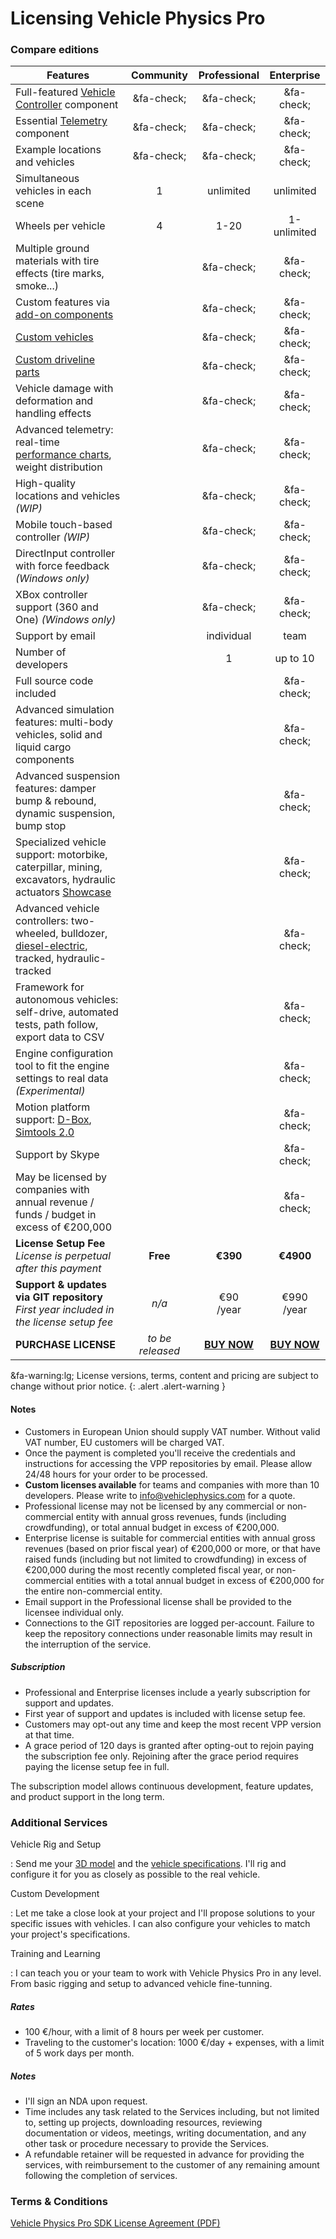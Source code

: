 # Licensing Vehicle Physics Pro

### Compare editions

| Features | <center>Community</center> | <center>Professional</center> | <center>Enterprise</center> |
|----------|:----:|:--------:|:------------:|
Full-featured [Vehicle Controller](/components/vehicle-controller) component			| &fa-check; | &fa-check; | &fa-check; |
Essential [Telemetry](https://vehiclephysics.com/components/vehicle-telemetry/) component| &fa-check; | &fa-check; | &fa-check; |
Example locations and vehicles		 													| &fa-check; | &fa-check; | &fa-check; |
Simultaneous vehicles in each scene														|		1	| unlimited | unlimited |
Wheels per vehicle																		|		4	| 1-20		| 1-unlimited |
Multiple ground materials with tire effects (tire marks, smoke...)								|	| &fa-check; | &fa-check; |
Custom features via [add-on components](/advanced/custom-addons/)								|	| &fa-check; | &fa-check; |
[Custom vehicles](/advanced/custom-vehicles/)													|	| &fa-check; | &fa-check; |
[Custom driveline parts](/advanced/custom-blocks/)												|	| &fa-check; | &fa-check; |
Vehicle damage with deformation and handling effects											|	| &fa-check; | &fa-check; |
Advanced telemetry: real-time [performance charts](/components/vehicle-telemetry/#vpperformancedisplay), weight distribution |	| &fa-check; | &fa-check; |
High-quality locations and vehicles _(WIP)_														|	| &fa-check; | &fa-check; |
Mobile touch-based controller _(WIP)_															|	| &fa-check; | &fa-check; |
DirectInput controller with force feedback _(Windows only)_										|	| &fa-check; | &fa-check; |
XBox controller support (360 and One) _(Windows only)_											|	| &fa-check; | &fa-check; |
Support by email																					|	| individual | team |
Number of developers 				 																	| 	| 1 | up to 10 |
Full source code included																				|	|	| &fa-check; |
Advanced simulation features: multi-body vehicles, solid and liquid cargo components					|	|	| &fa-check; |
Advanced suspension features: damper bump & rebound, dynamic suspension, bump stop					|	|	| &fa-check; |
Specialized vehicle support: motorbike, caterpillar, mining, excavators, hydraulic actuators [Showcase](/about/showcase/#motorbikes)	|	|	| &fa-check; |
Advanced vehicle controllers: two-wheeled, bulldozer, [diesel-electric](https://twitter.com/VehiclePhysics/status/1135951323629854721), tracked, hydraulic-tracked	|	|	| &fa-check; |
Framework for autonomous vehicles: self-drive, automated tests, path follow, export data to CSV			|	|	| &fa-check; |
Engine configuration tool to fit the engine settings to real data _(Experimental)_						|	|	| &fa-check; |
Motion platform support: [D-Box](http://www.d-box.com/training-and-simulation/), [Simtools 2.0](https://www.xsimulator.net/community/threads/how-to-write-a-game-plugin-for-simtools-2-0-api-documentation.9107/)	|	|	| &fa-check; |
Support by Skype 																						|	|	| &fa-check; |
May be licensed by companies with annual revenue / funds / budget in excess of €200,000					|	| 	| &fa-check; |
**License Setup Fee**<br>_License is perpetual after this payment_									| **Free** | **€390** | **€4900** |
**Support & updates via GIT repository**<br>_First year included in the license setup fee_				| _n/a_ | €90<br>/year | €990<br>/year |
**PURCHASE LICENSE**		| _to be released_ | [**BUY NOW**](https://goo.gl/EoAe5v) | [**BUY NOW**](https://goo.gl/QzPdcu) |

&fa-warning:lg; License versions, terms, content and pricing are subject to change without prior notice.
{: .alert .alert-warning }

#### Notes

- Customers in European Union should supply VAT number. Without valid VAT number, EU customers will
	be charged VAT.
- Once the payment is completed you'll receive the credentials and instructions for accessing the
	VPP repositories by email. Please allow 24/48 hours for your order to be processed.
- **Custom licenses available** for teams and companies with more than 10 developers. Please write
	to [info@vehiclephysics.com](mailto:info@vehiclephysics.com) for a quote.
- Professional license may not be licensed by any commercial or non-commercial entity with annual
	gross revenues, funds (including crowdfunding), or total annual budget in excess of €200,000.
- Enterprise license is suitable for commercial entities with annual gross revenues (based on prior
	fiscal year) of €200,000 or more, or that have raised funds (including but not limited to
	crowdfunding) in excess of €200,000 during the most recently completed fiscal year, or
	non-commercial entities with a total annual budget in excess of €200,000 for the entire
	non-commercial entity.
- Email support in the Professional license shall be provided to the licensee individual only.
- Connections to the GIT repositories are logged per-account. Failure to keep the repository
	connections under reasonable limits may result in the interruption of the service.

##### Subscription

- Professional and Enterprise licenses include a yearly subscription for support and updates.
- First year of support and updates is included with license setup fee.
- Customers may opt-out any time and keep the most recent VPP version at that time.
- A grace period of 120 days is granted after opting-out to rejoin paying the subscription fee only.
	Rejoining after the grace period requires paying the license setup fee in full.

The subscription model allows continuous development, feature updates, and product support in the
long term.

### Additional Services

Vehicle Rig and Setup

:	Send me your [3D model](/user-guide/3d-models) and the [vehicle specifications](/advanced/configuring-realistic-vehicles/).
	I'll rig and configure it for you as closely as possible to the real vehicle.

Custom Development

:	Let me take a close look at your project and I'll propose solutions to your specific issues
	with vehicles. I can also configure your vehicles to match your project's specifications.

Training and Learning

:	I can teach you or your team to work with Vehicle Physics Pro in any level. From basic rigging
	and setup to advanced vehicle fine-tunning.

##### Rates

- 100 €/hour, with a limit of 8 hours per week per customer.
- Traveling to the customer's location: 1000 €/day + expenses, with a limit of 5 work days per month.

##### Notes

- I'll sign an NDA upon request.
- Time includes any task related to the Services including, but not limited to, setting up projects,
	downloading resources, reviewing documentation or videos, meetings, writing documentation, and
	any other task or procedure necessary to provide the Services.
- A refundable retainer will be requested in advance for providing the services, with reimbursement
	to the customer of any remaining amount following the completion of services.

### Terms & Conditions

[Vehicle Physics Pro SDK License Agreement (PDF)](/Vehicle%20Physics%20Pro%20SDK%20License%20Agreement.pdf)

